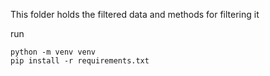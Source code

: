 This folder holds the filtered data and methods for filtering it


run
```
python -m venv venv
pip install -r requirements.txt
```
